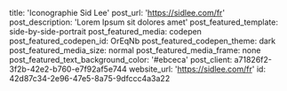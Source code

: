 title: 'Iconographie Sid&nbsp;Lee'
post_url: 'https://sidlee.com/fr'
post_description: 'Lorem Ipsum sit dolores amet'
post_featured_template: side-by-side-portrait
post_featured_media: codepen
post_featured_codepen_id: OrEqNb
post_featured_codepen_theme: dark
post_featured_media_size: normal
post_featured_media_frame: none
post_featured_text_background_color: '#ebceca'
post_client: a71826f2-3f2b-42e2-b760-e7f92af5e744
website_url: 'https://sidlee.com/fr'
id: 42d87c34-2e96-47e5-8a75-9dfccc4a3a22
